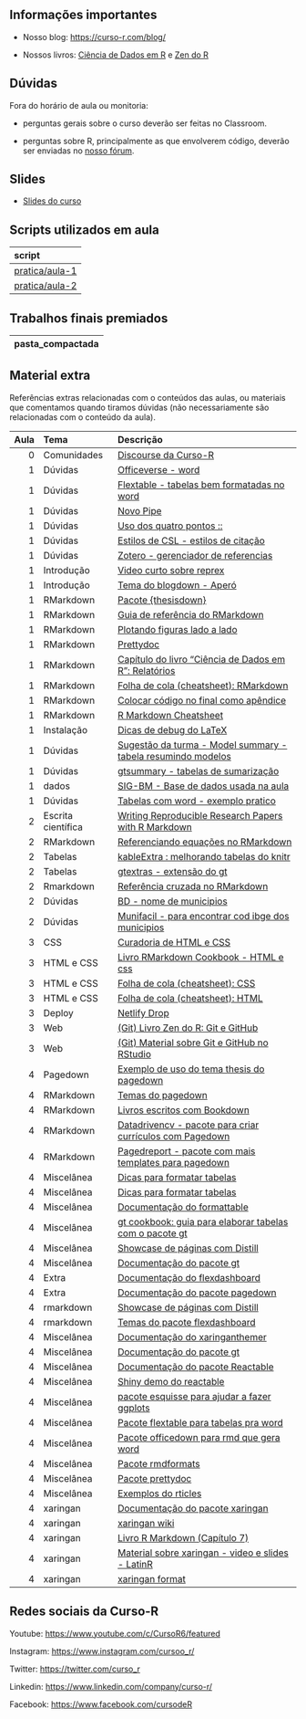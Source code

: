 
<!-- README.md is generated from README.Rmd. Please edit that file -->

## Informações importantes

  - Nosso blog: <https://curso-r.com/blog/>

  - Nossos livros: [Ciência de Dados em R](https://livro.curso-r.com/) e
    [Zen do R](https://curso-r.github.io/zen-do-r/)

## Dúvidas

Fora do horário de aula ou monitoria:

  - perguntas gerais sobre o curso deverão ser feitas no Classroom.

  - perguntas sobre R, principalmente as que envolverem código, deverão
    ser enviadas no [nosso fórum](https://discourse.curso-r.com/).

## Slides

  - [Slides do
    curso](https://curso-r.github.io/main-relatorios/slides/index.html#1)

## Scripts utilizados em aula

| script                                                                                  |
| :-------------------------------------------------------------------------------------- |
| [pratica/aula-1](https://github.com/curso-r/202205-relatorios/blob/main/pratica/aula-1) |
| [pratica/aula-2](https://github.com/curso-r/202205-relatorios/blob/main/pratica/aula-2) |

## Trabalhos finais premiados

| pasta\_compactada |
| :---------------- |

## Material extra

Referências extras relacionadas com o conteúdos das aulas, ou materiais
que comentamos quando tiramos dúvidas (não necessariamente são
relacionadas com o conteúdo da aula).

| Aula | Tema               | Descrição                                                                                                                           |
| ---: | :----------------- | :---------------------------------------------------------------------------------------------------------------------------------- |
|    0 | Comunidades        | [Discourse da Curso-R](https://discourse.curso-r.com)                                                                               |
|    1 | Dúvidas            | [Officeverse - word](https://ardata-fr.github.io/officeverse/)                                                                      |
|    1 | Dúvidas            | [Flextable - tabelas bem formatadas no word](https://ardata-fr.github.io/flextable-book/)                                           |
|    1 | Dúvidas            | [Novo Pipe](https://blog.curso-r.com/posts/2021-05-06-o-novo-pipe-esta-chegando/)                                                   |
|    1 | Dúvidas            | [Uso dos quatro pontos ::](https://curso-r.github.io/zen-do-r/funcoes-deps.html#quatro-pontos)                                      |
|    1 | Dúvidas            | [Estilos de CSL - estilos de citação](https://github.com/citation-style-language/styles)                                            |
|    1 | Dúvidas            | [Zotero - gerenciador de referencias](https://www.zotero.org/)                                                                      |
|    1 | Introdução         | [Video curto sobre reprex](https://youtu.be/IxlGYVnaGXk)                                                                            |
|    1 | Introdução         | [Tema do blogdown - Aperó](https://hugo-apero.netlify.app/about/)                                                                   |
|    1 | RMarkdown          | [Pacote {thesisdown}](https://github.com/ismayc/thesisdown)                                                                         |
|    1 | RMarkdown          | [Guia de referência do RMarkdown](https://rstudio.com/wp-content/uploads/2015/03/rmarkdown-reference.pdf)                           |
|    1 | RMarkdown          | [Plotando figuras lado a lado](https://bookdown.org/yihui/rmarkdown-cookbook/figures-side.html)                                     |
|    1 | RMarkdown          | [Prettydoc](https://prettydoc.statr.me/themes.html)                                                                                 |
|    1 | RMarkdown          | [Capítulo do livro “Ciência de Dados em R”: Relatórios](https://livro.curso-r.com/9-relatorios.html)                                |
|    1 | RMarkdown          | [Folha de cola (cheatsheet): RMarkdown](https://github.com/rstudio/cheatsheets/raw/master/rmarkdown-2.0.pdf)                        |
|    1 | RMarkdown          | [Colocar código no final como apêndice](https://bookdown.org/yihui/rmarkdown-cookbook/code-appendix.html)                           |
|    1 | RMarkdown          | [R Markdown Cheatsheet](https://www.rstudio.com/wp-content/uploads/2015/02/rmarkdown-cheatsheet.pdf)                                |
|    1 | Instalação         | [Dicas de debug do LaTeX](https://github.com/yihui/tinytex/issues/103)                                                              |
|    1 | Dúvidas            | [Sugestão da turma - Model summary - tabela resumindo modelos](https://vincentarelbundock.github.io/modelsummary/)                  |
|    1 | Dúvidas            | [gtsummary - tabelas de sumarização](https://www.danieldsjoberg.com/gtsummary/articles/tbl_summary.html)                            |
|    1 | dados              | [SIG-BM - Base de dados usada na aula](https://app.anm.gov.br/SIGBM/Publico/ClassificacaoNacionalDaBarragem)                        |
|    1 | Dúvidas            | [Tabelas com word - exemplo pratico](https://github.com/beatrizmilz/ambi-agua-2823/blob/main/inst/manuscript.Rmd)                   |
|    2 | Escrita científica | [Writing Reproducible Research Papers with R Markdown](https://resulumit.com/teaching/rmd_workshop.html#1)                          |
|    2 | RMarkdown          | [Referenciando equações no RMarkdown](https://bookdown.org/yihui/bookdown/markdown-extensions-by-bookdown.html)                     |
|    2 | Tabelas            | [kableExtra : melhorando tabelas do knitr](https://cran.r-project.org/web/packages/kableExtra/vignettes/awesome_table_in_html.html) |
|    2 | Tabelas            | [gtextras - extensão do gt](https://themockup.blog/posts/2022-06-13-gtextras-cran/)                                                 |
|    2 | Rmarkdown          | [Referência cruzada no RMarkdown](https://bookdown.org/yihui/rmarkdown-cookbook/cross-ref.html)                                     |
|    2 | Dúvidas            | [BD - nome de municipios](https://basedosdados.org/dataset/br-bd-diretorios-brasil?bdm_table=municipio)                             |
|    2 | Dúvidas            | [Munifacil - para encontrar cod ibge dos municipios](https://github.com/curso-r/munifacil)                                          |
|    3 | CSS                | [Curadoria de HTML e CSS](https://curadoria-front-end-roadmap-git-main-notnotgabriel.vercel.app/html)                               |
|    3 | HTML e CSS         | [Livro RMarkdown Cookbook - HTML e css](https://bookdown.org/yihui/rmarkdown-cookbook/html-css.html)                                |
|    3 | HTML e CSS         | [Folha de cola (cheatsheet): CSS](https://htmlcheatsheet.com/css/)                                                                  |
|    3 | HTML e CSS         | [Folha de cola (cheatsheet): HTML](https://htmlcheatsheet.com)                                                                      |
|    3 | Deploy             | [Netlify Drop](https://app.netlify.com/drop)                                                                                        |
|    3 | Web                | [(Git) Livro Zen do R: Git e GitHub](https://curso-r.github.io/zen-do-r/git-github.html)                                            |
|    3 | Web                | [(Git) Material sobre Git e GitHub no RStudio](https://curso-r.github.io/main-pacotes/slides/index.html#60)                         |
|    4 | Pagedown           | [Exemplo de uso do tema thesis do pagedown](https://github.com/Athospd/mestrado/blob/master/inst/monografia/monografia.pdf)         |
|    4 | RMarkdown          | [Temas do pagedown](https://github.com/rstudio/pagedown)                                                                            |
|    4 | RMarkdown          | [Livros escritos com Bookdown](https://bookdown.org/)                                                                               |
|    4 | RMarkdown          | [Datadrivencv - pacote para criar currículos com Pagedown](http://nickstrayer.me/datadrivencv/)                                     |
|    4 | RMarkdown          | [Pagedreport - pacote com mais templates para pagedown](https://pagedreport.rfortherestofus.com/)                                   |
|    4 | Miscelânea         | [Dicas para formatar tabelas](https://www.curso-r.com/blog/2020-12-03-dicas-relatorios-r4ds1_tabelas/)                              |
|    4 | Miscelânea         | [Dicas para formatar tabelas](https://www.curso-r.com/blog/2020-12-03-dicas-relatorios-r4ds1_tabelas/)                              |
|    4 | Miscelânea         | [Documentação do formattable](https://renkun-ken.github.io/formattable/)                                                            |
|    4 | Miscelânea         | [gt cookbook: guia para elaborar tabelas com o pacote gt](https://themockup.blog/static/gt-cookbook.html)                           |
|    4 | Miscelânea         | [Showcase de páginas com Distill](https://jhelvy.github.io/distillery/showcase.html#associa%C3%A7%C3%A3o-brasileira-de-jurimetria)  |
|    4 | Miscelânea         | [Documentação do pacote gt](https://gt.rstudio.com/)                                                                                |
|    4 | Extra              | [Documentação do flexdashboard](https://rmarkdown.rstudio.com/flexdashboard/)                                                       |
|    4 | Extra              | [Documentação do pacote pagedown](https://pagedown.rbind.io/)                                                                       |
|    4 | rmarkdown          | [Showcase de páginas com Distill](https://jhelvy.github.io/distillery/showcase.html)                                                |
|    4 | rmarkdown          | [Temas do pacote flexdashboard](https://rmarkdown.rstudio.com/flexdashboard/using.html#appearance)                                  |
|    4 | Miscelânea         | [Documentação do xaringanthemer](https://pkg.garrickadenbuie.com/xaringanthemer/)                                                   |
|    4 | Miscelânea         | [Documentação do pacote gt](https://gt.rstudio.com/)                                                                                |
|    4 | Miscelânea         | [Documentação do pacote Reactable](https://glin.github.io/reactable/)                                                               |
|    4 | Miscelânea         | [Shiny demo do reactable](https://glin.github.io/reactable/articles/shiny-demo.html)                                                |
|    4 | Miscelânea         | [pacote esquisse para ajudar a fazer ggplots](https://github.com/dreamRs/esquisse)                                                  |
|    4 | Miscelânea         | [Pacote flextable para tabelas pra word](https://davidgohel.github.io/flextable/)                                                   |
|    4 | Miscelânea         | [Pacote officedown para rmd que gera word](https://ardata-fr.github.io/officeverse/officedown-for-word.html)                        |
|    4 | Miscelânea         | [Pacote rmdformats](https://github.com/juba/rmdformats)                                                                             |
|    4 | Miscelânea         | [Pacote prettydoc](https://prettydoc.statr.me/)                                                                                     |
|    4 | Miscelânea         | [Exemplos do rticles](https://pkgs.rstudio.com/rticles/articles/articles/examples.html)                                             |
|    4 | xaringan           | [Documentação do pacote xaringan](http://slides.yihui.name/xaringan/)                                                               |
|    4 | xaringan           | [xaringan wiki](https://github.com/yihui/xaringan/wiki)                                                                             |
|    4 | xaringan           | [Livro R Markdown (Capítulo 7)](https://bookdown.org/yihui/rmarkdown/xaringan.html)                                                 |
|    4 | xaringan           | [Material sobre xaringan - video e slides - LatinR](https://r-ladies-sao-paulo.github.io/xaringan/)                                 |
|    4 | xaringan           | [xaringan format](https://bookdown.org/yihui/rmarkdown/xaringan-format.html)                                                        |

## Redes sociais da Curso-R

Youtube: <https://www.youtube.com/c/CursoR6/featured>

Instagram: <https://www.instagram.com/cursoo_r/>

Twitter: <https://twitter.com/curso_r>

Linkedin: <https://www.linkedin.com/company/curso-r/>

Facebook: <https://www.facebook.com/cursodeR>
